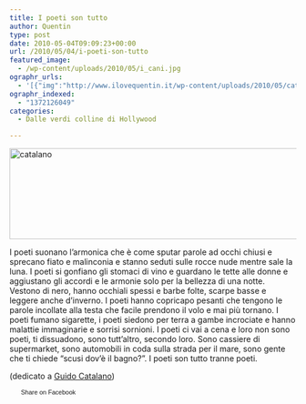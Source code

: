 ```yaml
---
title: I poeti son tutto
author: Quentin
type: post
date: 2010-05-04T09:09:23+00:00
url: /2010/05/04/i-poeti-son-tutto
featured_image:
  - /wp-content/uploads/2010/05/i_cani.jpg
ographr_urls:
  - '[{"img":"http://www.ilovequentin.it/wp-content/uploads/2010/05/catalano.jpg"},{"img":"http://www.ilovequentin.it/wp-content/uploads/2010/05/i_cani.jpg"},{"img":"http://www.ilovequentin.it/wp-content/uploads/2010/05/catalano-300x92.jpg"}]'
ographr_indexed:
  - "1372126049"
categories:
  - Dalle verdi colline di Hollywood

---
```

[<img class="alignnone size-full wp-image-981" title="catalano" src="http://www.ilovequentin.it/wp-content/uploads/2010/05/catalano.jpg" alt="catalano" width="520" height="160" />][1]

I poeti suonano l&#8217;armonica che è come sputar parole ad occhi chiusi e sprecano fiato e malinconia e stanno seduti sulle rocce nude mentre sale la luna. I poeti si gonfiano gli stomaci di vino e guardano le tette alle donne e aggiustano gli accordi e le armonie solo per la bellezza di una notte. Vestono di nero, hanno occhiali spessi e barbe folte, scarpe basse e leggere anche d&#8217;inverno. I poeti hanno copricapo pesanti che tengono le parole incollate alla testa che facile prendono il volo e mai più tornano. I poeti fumano sigarette, i poeti siedono per terra a gambe incrociate e hanno malattie immaginarie e sorrisi sornioni. I poeti ci vai a cena e loro non sono poeti, ti dissuadono, sono tutt&#8217;altro, secondo loro. Sono cassiere di supermarket, sono automobili in coda sulla strada per il mare, sono gente che ti chiede &#8220;scusi dov&#8217;è il bagno?&#8221;. I poeti son tutto tranne poeti.

(dedicato a [Guido Catalano][2])

<a href="http://www.facebook.com/share.php?u=http%3A%2F%2Fwww.ilovequentin.it%2F2010%2F05%2F04%2Fi-poeti-son-tutto&t=I%20poeti%20son%20tutto" id="facebook_share_both_978" style="font-size:11px; line-height:13px; font-family:'lucida grande',tahoma,verdana,arial,sans-serif; text-decoration:none; padding:2px 0 0 20px; height:16px; background:url(http://b.static.ak.fbcdn.net/images/share/facebook_share_icon.gif) no-repeat top left;">Share on Facebook</a>

 [1]: http://www.ilovequentin.it/wp-content/uploads/2010/05/catalano.jpg
 [2]: http://www.guidocatalano.it/